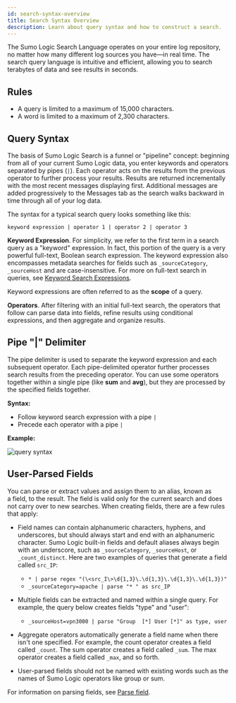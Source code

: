 ```yaml
---
id: search-syntax-overview
title: Search Syntax Overview
description: Learn about query syntax and how to construct a search.
---
```


The Sumo Logic Search Language operates on your entire log repository, no matter how many different log sources you have—in real time. The search query language is intuitive and efficient, allowing you to search terabytes of data and see results in seconds.

## Rules

* A query is limited to a maximum of 15,000 characters.
* A word is limited to a maximum of 2,300 characters.

## Query Syntax

The basis of Sumo Logic Search is a funnel or "pipeline" concept: beginning from all of your current Sumo Logic data, you enter keywords and operators separated by pipes (`|`). Each operator acts on the results from the previous operator to further process your results. Results are returned incrementally with the most recent messages displaying first. Additional messages are added progressively to the Messages tab as the search walks backward in time through all of your log data.

The syntax for a typical search query looks something like this:

```
keyword expression | operator 1 | operator 2 | operator 3
```

**Keyword Expression**. For simplicity, we refer to the first term in a search query as a "keyword" expression. In fact, this portion of the query is a very powerful full-text, Boolean search expression. The keyword expression also encompasses metadata searches for fields such as `_sourceCategory`, `_sourceHost` and are case-insensitive. For more on full-text search in queries, see [Keyword Search Expressions](keyword-search-expressions.md).

Keyword expressions are often referred to as the **scope** of a query.

**Operators**. After filtering with an initial full-text search, the operators that follow can parse data into fields, refine results using conditional expressions, and then aggregate and organize results.

## Pipe "|" Delimiter

The pipe delimiter is used to separate the keyword expression and each subsequent operator. Each pipe-delimited operator further processes search results from the preceding operator. You can use some operators together within a single pipe (like **sum** and **avg**), but they are processed by the specified fields together.

**Syntax:**

* Follow keyword search expression with a pipe `|`
* Precede each operator with a pipe `|`

**Example:**

![query syntax](/img/reuse/query-search/query-syntax-new.png)

## User-Parsed Fields

You can parse or extract values and assign them to an alias, known as a field, to the result. The field is valid only for the current search and does not carry over to new searches. When creating fields, there are a few rules that apply:

* Field names can contain alphanumeric characters, hyphens, and underscores, but should always start and end with an alphanumeric character. Sumo Logic built-in fields and default aliases always begin with an underscore, such as `_sourceCategory`, `_sourceHost`, or `_count_distinct`. Here are two examples of queries that generate a field called `src_IP`:

    * `* | parse regex "(\<src_I\>\d{1,3}\.\d{1,3}\.\d{1,3}\.\d{1,3})"`
    * `_sourceCategory=apache | parse "* " as src_IP`

* Multiple fields can be extracted and named within a single query. For example, the query below creates fields "type" and "user":

    * `_sourceHost=vpn3000 | parse "Group  [*] User [*]" as type, user`

* Aggregate operators automatically generate a field name when there isn't one specified. For example, the count operator creates a field called `_count`. The sum operator creates a field called `_sum`. The max operator creates a field called `_max`, and so forth.
* User-parsed fields should not be named with existing words such as the names of Sumo Logic operators like group or sum.

For information on parsing fields, see [Parse field](../../search-query-language/parse-operators/parse-field-option.md). 
